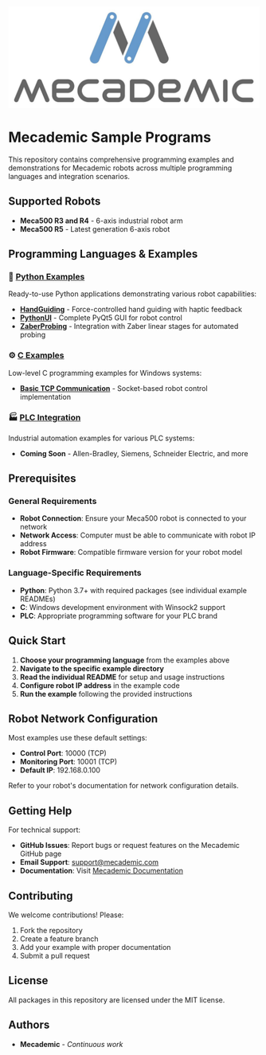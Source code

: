 ![Mecademic](./docs/logo/mecademic_logo.jpg  "Mecademic")

# Mecademic Sample Programs

This repository contains comprehensive programming examples and demonstrations for Mecademic robots across multiple programming languages and integration scenarios.

## Supported Robots

* **Meca500 R3 and R4** - 6-axis industrial robot arm
* **Meca500 R5** - Latest generation 6-axis robot

## Programming Languages & Examples

### 🐍 [Python Examples](./Python/)
Ready-to-use Python applications demonstrating various robot capabilities:

* **[HandGuiding](./Python/HandGuiding/)** - Force-controlled hand guiding with haptic feedback
* **[PythonUI](./Python/PythonUI/)** - Complete PyQt5 GUI for robot control
* **[ZaberProbing](./Python/ZaberProbing/)** - Integration with Zaber linear stages for automated probing

### ⚙️ [C Examples](./C/)
Low-level C programming examples for Windows systems:

* **[Basic TCP Communication](./C/basic-tcp-communication/)** - Socket-based robot control implementation

### 🏭 [PLC Integration](./PLC/)
Industrial automation examples for various PLC systems:

* **Coming Soon** - Allen-Bradley, Siemens, Schneider Electric, and more


## Prerequisites

### General Requirements
- **Robot Connection**: Ensure your Meca500 robot is connected to your network
- **Network Access**: Computer must be able to communicate with robot IP address
- **Robot Firmware**: Compatible firmware version for your robot model

### Language-Specific Requirements
- **Python**: Python 3.7+ with required packages (see individual example READMEs)
- **C**: Windows development environment with Winsock2 support
- **PLC**: Appropriate programming software for your PLC brand

## Quick Start

1. **Choose your programming language** from the examples above
2. **Navigate to the specific example directory** 
3. **Read the individual README** for setup and usage instructions
4. **Configure robot IP address** in the example code
5. **Run the example** following the provided instructions

## Robot Network Configuration

Most examples use these default settings:
- **Control Port**: 10000 (TCP)
- **Monitoring Port**: 10001 (TCP) 
- **Default IP**: 192.168.0.100

Refer to your robot's documentation for network configuration details.

## Getting Help

For technical support:
- **GitHub Issues**: Report bugs or request features on the Mecademic GitHub page
- **Email Support**: support@mecademic.com
- **Documentation**: Visit [Mecademic Documentation](https://mecademic.com/resources/documentation)

## Contributing

We welcome contributions! Please:
1. Fork the repository
2. Create a feature branch
3. Add your example with proper documentation
4. Submit a pull request

## License

All packages in this repository are licensed under the MIT license.

## Authors 

* **Mecademic** - *Continuous work*

